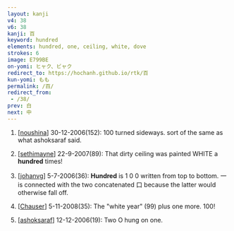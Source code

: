 ```yaml
---
layout: kanji
v4: 38
v6: 38
kanji: 百
keyword: hundred
elements: hundred, one, ceiling, white, dove
strokes: 6
image: E799BE
on-yomi: ヒャク、ビャク
redirect_to: https://hochanh.github.io/rtk/百
kun-yomi: もも
permalink: /百/
redirect_from:
 - /38/
prev: 白
next: 中
---
```


1) [<a href="http://kanji.koohii.com/profile/noushina">noushina</a>] 30-12-2006(152): 100 turned sideways. sort of the same as what ashoksaraf said.

2) [<a href="http://kanji.koohii.com/profile/sethimayne">sethimayne</a>] 22-9-2007(89): That dirty ceiling was painted WHITE a<strong> hundred</strong> times!

3) [<a href="http://kanji.koohii.com/profile/johanvg">johanvg</a>] 5-7-2006(36): <strong>Hundred</strong> is 1 0 0 written from top to bottom. 一 is connected with the two concatenated 口 because the latter would otherwise fall off.

4) [<a href="http://kanji.koohii.com/profile/Chauser">Chauser</a>] 5-11-2008(35): The &quot;white year&quot; (99) plus one more. 100!

5) [<a href="http://kanji.koohii.com/profile/ashoksaraf">ashoksaraf</a>] 12-12-2006(19): Two O hung on one.

